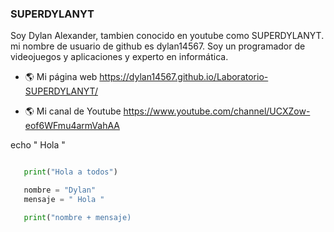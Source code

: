 ### SUPERDYLANYT

<div class="g-ytsubscribe" data-channelid="UCXZow-eof6WFmu4armVahAA" data-layout="full" data-count="default"></div>

Soy Dylan Alexander, tambien conocido en youtube como SUPERDYLANYT. mi nombre de usuario de github es dylan14567. Soy un programador de videojuegos y aplicaciones y experto en informática.

- 🌎 Mi página web <a href="https://dylan14567.github.io/Laboratorio-SUPERDYLANYT/">https://dylan14567.github.io/Laboratorio-SUPERDYLANYT/</a>

- 🌎 Mi canal de Youtube <a href="https://www.youtube.com/channel/UCXZow-eof6WFmu4armVahAA">https://www.youtube.com/channel/UCXZow-eof6WFmu4armVahAA</a>

echo " Hola "

```python

   print("Hola a todos")

   nombre = "Dylan"
   mensaje = " Hola "

   print("nombre + mensaje)

```
